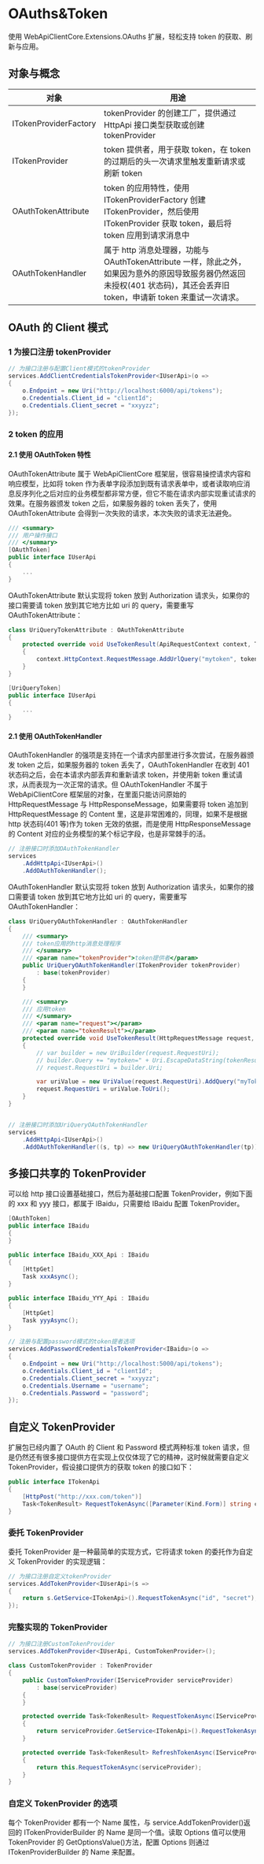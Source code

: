 ﻿# OAuths&Token

使用 WebApiClientCore.Extensions.OAuths 扩展，轻松支持 token 的获取、刷新与应用。

## 对象与概念

| 对象                  | 用途                                                                                                                                                                       |
| --------------------- | -------------------------------------------------------------------------------------------------------------------------------------------------------------------------- |
| ITokenProviderFactory | tokenProvider 的创建工厂，提供通过 HttpApi 接口类型获取或创建 tokenProvider                                                                                                |
| ITokenProvider        | token 提供者，用于获取 token，在 token 的过期后的头一次请求里触发重新请求或刷新 token                                                                                      |
| OAuthTokenAttribute   | token 的应用特性，使用 ITokenProviderFactory 创建 ITokenProvider，然后使用 ITokenProvider 获取 token，最后将 token 应用到请求消息中                                        |
| OAuthTokenHandler     | 属于 http 消息处理器，功能与 OAuthTokenAttribute 一样，除此之外，如果因为意外的原因导致服务器仍然返回未授权(401 状态码)，其还会丢弃旧 token，申请新 token 来重试一次请求。 |

## OAuth 的 Client 模式

### 1 为接口注册 tokenProvider

```csharp
// 为接口注册与配置Client模式的tokenProvider
services.AddClientCredentialsTokenProvider<IUserApi>(o =>
{
    o.Endpoint = new Uri("http://localhost:6000/api/tokens");
    o.Credentials.Client_id = "clientId";
    o.Credentials.Client_secret = "xxyyzz";
});
```

### 2 token 的应用

#### 2.1 使用 OAuthToken 特性

OAuthTokenAttribute 属于 WebApiClientCore 框架层，很容易操控请求内容和响应模型，比如将 token 作为表单字段添加到既有请求表单中，或者读取响应消息反序列化之后对应的业务模型都非常方便，但它不能在请求内部实现重试请求的效果。在服务器颁发 token 之后，如果服务器的 token 丢失了，使用 OAuthTokenAttribute 会得到一次失败的请求，本次失败的请求无法避免。

```csharp
/// <summary>
/// 用户操作接口
/// </summary>
[OAuthToken]
public interface IUserApi
{
    ...
}
```

OAuthTokenAttribute 默认实现将 token 放到 Authorization 请求头，如果你的接口需要请 token 放到其它地方比如 uri 的 query，需要重写 OAuthTokenAttribute：

```csharp
class UriQueryTokenAttribute : OAuthTokenAttribute
{
    protected override void UseTokenResult(ApiRequestContext context, TokenResult tokenResult)
    {
        context.HttpContext.RequestMessage.AddUrlQuery("mytoken", tokenResult.Access_token);
    }
}

[UriQueryToken]
public interface IUserApi
{
    ...
}
```

#### 2.1 使用 OAuthTokenHandler

OAuthTokenHandler 的强项是支持在一个请求内部里进行多次尝试，在服务器颁发 token 之后，如果服务器的 token 丢失了，OAuthTokenHandler 在收到 401 状态码之后，会在本请求内部丢弃和重新请求 token，并使用新 token 重试请求，从而表现为一次正常的请求。但 OAuthTokenHandler 不属于 WebApiClientCore 框架层的对象，在里面只能访问原始的 HttpRequestMessage 与 HttpResponseMessage，如果需要将 token 追加到 HttpRequestMessage 的 Content 里，这是非常困难的，同理，如果不是根据 http 状态码(401 等)作为 token 无效的依据，而是使用 HttpResponseMessage 的 Content 对应的业务模型的某个标记字段，也是非常棘手的活。

```csharp
// 注册接口时添加OAuthTokenHandler
services
    .AddHttpApi<IUserApi>()
    .AddOAuthTokenHandler();
```

OAuthTokenHandler 默认实现将 token 放到 Authorization 请求头，如果你的接口需要请 token 放到其它地方比如 uri 的 query，需要重写 OAuthTokenHandler：

```csharp
class UriQueryOAuthTokenHandler : OAuthTokenHandler
{
    /// <summary>
    /// token应用的http消息处理程序
    /// </summary>
    /// <param name="tokenProvider">token提供者</param>
    public UriQueryOAuthTokenHandler(ITokenProvider tokenProvider)
        : base(tokenProvider)
    {
    }

    /// <summary>
    /// 应用token
    /// </summary>
    /// <param name="request"></param>
    /// <param name="tokenResult"></param>
    protected override void UseTokenResult(HttpRequestMessage request, TokenResult tokenResult)
    {
        // var builder = new UriBuilder(request.RequestUri);
        // builder.Query += "mytoken=" + Uri.EscapeDataString(tokenResult.Access_token);
        // request.RequestUri = builder.Uri;

        var uriValue = new UriValue(request.RequestUri).AddQuery("myToken", tokenResult.Access_token);
        request.RequestUri = uriValue.ToUri();
    }
}


// 注册接口时添加UriQueryOAuthTokenHandler
services
    .AddHttpApi<IUserApi>()
    .AddOAuthTokenHandler((s, tp) => new UriQueryOAuthTokenHandler(tp));
```

## 多接口共享的 TokenProvider

可以给 http 接口设置基础接口，然后为基础接口配置 TokenProvider，例如下面的 xxx 和 yyy 接口，都属于 IBaidu，只需要给 IBaidu 配置 TokenProvider。

```csharp
[OAuthToken]
public interface IBaidu
{
}

public interface IBaidu_XXX_Api : IBaidu
{
    [HttpGet]
    Task xxxAsync();
}

public interface IBaidu_YYY_Api : IBaidu
{
    [HttpGet]
    Task yyyAsync();
}
```

```csharp
// 注册与配置password模式的token提者选项
services.AddPasswordCredentialsTokenProvider<IBaidu>(o =>
{
    o.Endpoint = new Uri("http://localhost:5000/api/tokens");
    o.Credentials.Client_id = "clientId";
    o.Credentials.Client_secret = "xxyyzz";
    o.Credentials.Username = "username";
    o.Credentials.Password = "password";
});
```

## 自定义 TokenProvider

扩展包已经内置了 OAuth 的 Client 和 Password 模式两种标准 token 请求，但是仍然还有很多接口提供方在实现上仅仅体现了它的精神，这时候就需要自定义 TokenProvider，假设接口提供方的获取 token 的接口如下：

```csharp
public interface ITokenApi
{
    [HttpPost("http://xxx.com/token")]
    Task<TokenResult> RequestTokenAsync([Parameter(Kind.Form)] string clientId, [Parameter(Kind.Form)] string clientSecret);
}
```

### 委托 TokenProvider

委托 TokenProvider 是一种最简单的实现方式，它将请求 token 的委托作为自定义 TokenProvider 的实现逻辑：

```csharp
// 为接口注册自定义tokenProvider
services.AddTokenProvider<IUserApi>(s =>
{
    return s.GetService<ITokenApi>().RequestTokenAsync("id", "secret");
});
```

### 完整实现的 TokenProvider

```csharp
// 为接口注册CustomTokenProvider
services.AddTokenProvider<IUserApi, CustomTokenProvider>();
```

```csharp
class CustomTokenProvider : TokenProvider
{
    public CustomTokenProvider(IServiceProvider serviceProvider)
        : base(serviceProvider)
    {
    }

    protected override Task<TokenResult> RequestTokenAsync(IServiceProvider serviceProvider)
    {
        return serviceProvider.GetService<ITokenApi>().RequestTokenAsync("id", "secret");
    }

    protected override Task<TokenResult> RefreshTokenAsync(IServiceProvider serviceProvider, string refresh_token)
    {
        return this.RequestTokenAsync(serviceProvider);
    }
}
```

### 自定义 TokenProvider 的选项

每个 TokenProvider 都有一个 Name 属性，与 service.AddTokenProvider()返回的 ITokenProviderBuilder 的 Name 是同一个值。读取 Options 值可以使用 TokenProvider 的 GetOptionsValue()方法，配置 Options 则通过 ITokenProviderBuilder 的 Name 来配置。
